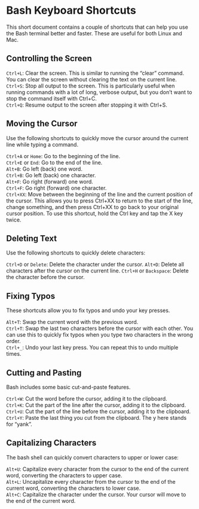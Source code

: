# Bash Keyboard Shortcuts

This short document contains a couple of shortcuts that can help you use the Bash terminal better and faster. 
These are useful for both Linux and Mac.

## Controlling the Screen
`Ctrl+L`: Clear the screen. This is similar to running the “clear” command. You can clear the screen without clearing the text on the current line.  
`Ctrl+S`: Stop all output to the screen. This is particularly useful when running commands with a lot of long, verbose output, but you don’t want to stop the command itself with Ctrl+C.  
`Ctrl+Q`: Resume output to the screen after stopping it with Ctrl+S.

## Moving the Cursor
Use the following shortcuts to quickly move the cursor around the current line while typing a command.

`Ctrl+A` or `Home`: Go to the beginning of the line.  
`Ctrl+E` or `End`: Go to the end of the line.  
`Alt+B`: Go left (back) one word.  
`Ctrl+B`: Go left (back) one character.  
`Alt+F`: Go right (forward) one word.  
`Ctrl+F`: Go right (forward) one character.  
`Ctrl+XX`: Move between the beginning of the line and the current position of the cursor. This allows you to press Ctrl+XX to return to the start of the line, change something, and then press Ctrl+XX to go back to your original cursor position. To use this shortcut, hold the Ctrl key and tap the X key twice.  

## Deleting Text
Use the following shortcuts to quickly delete characters:

`Ctrl+D` or `Delete`: Delete the character under the cursor.
`Alt+D`: Delete all characters after the cursor on the current line.
`Ctrl+H` or `Backspace`: Delete the character before the cursor.

## Fixing Typos
These shortcuts allow you to fix typos and undo your key presses.

`Alt+T`: Swap the current word with the previous word.  
`Ctrl+T`: Swap the last two characters before the cursor with each other. You can use this to quickly fix typos when you type two characters in the wrong order.  
`Ctrl+_`: Undo your last key press. You can repeat this to undo multiple times.  


## Cutting and Pasting
Bash includes some basic cut-and-paste features.

`Ctrl+W`: Cut the word before the cursor, adding it to the clipboard.  
`Ctrl+K`: Cut the part of the line after the cursor, adding it to the clipboard.  
`Ctrl+U`: Cut the part of the line before the cursor, adding it to the clipboard.  
`Ctrl+Y`: Paste the last thing you cut from the clipboard. The y here stands for “yank”.  

## Capitalizing Characters
The bash shell can quickly convert characters to upper or lower case:

`Alt+U`: Capitalize every character from the cursor to the end of the current word, converting the characters to upper case.  
`Alt+L`: Uncapitalize every character from the cursor to the end of the current word, converting the characters to lower case.  
`Alt+C`: Capitalize the character under the cursor. Your cursor will move to the end of the current word.  
